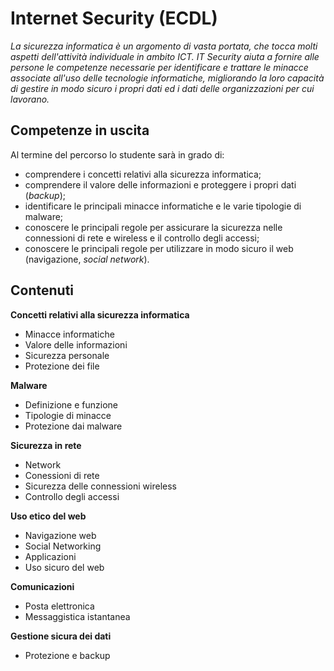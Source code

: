 # Internet Security (ECDL)

_La sicurezza informatica è un argomento di vasta portata, che tocca molti aspetti dell'attività individuale
in ambito ICT. IT Security aiuta a fornire alle persone le competenze necessarie per identificare e trattare
le minacce associate all'uso delle tecnologie informatiche, migliorando la loro capacità di gestire in modo
sicuro i propri dati ed i dati delle organizzazioni per cui lavorano._

## Competenze in uscita

Al termine del percorso lo studente sarà in grado di:

* comprendere i concetti relativi alla sicurezza informatica;
* comprendere il valore delle informazioni e proteggere i propri dati (_backup_);
* identificare le principali minacce informatiche e le varie tipologie di malware;
* conoscere le principali regole per assicurare la sicurezza nelle connessioni di rete e wireless e il controllo degli accessi;
* conoscere le principali regole per utilizzare in modo sicuro il web (navigazione, _social network_).

## Contenuti

**Concetti relativi alla sicurezza informatica**

* Minacce informatiche
* Valore delle informazioni
* Sicurezza personale
* Protezione dei file

**Malware**

* Definizione e funzione
* Tipologie di minacce
* Protezione dai malware

**Sicurezza in rete**

* Network
* Conessioni di rete
* Sicurezza delle connessioni wireless
* Controllo degli accessi

**Uso etico del web**

* Navigazione web
* Social Networking
* Applicazioni
* Uso sicuro del web

**Comunicazioni**

* Posta elettronica
* Messaggistica istantanea

**Gestione sicura dei dati**

* Protezione e backup
